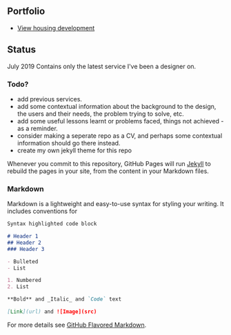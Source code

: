 ## Portfolio

- [View housing development](/view-housing-development/index.md) 

## Status
July 2019
Contains only the latest service I've been a designer on.

### Todo?

- add previous services.
- add some contextual information about the background to the design, the users and their needs, the problem trying to solve, etc.
- add some useful lessons learnt or problems faced, things not achieved - as a reminder.
- consider making a seperate repo as a CV, and perhaps some contextual information should go there instead.
- create my own jekyll theme for this repo

Whenever you commit to this repository, GitHub Pages will run [Jekyll](https://jekyllrb.com/) to rebuild the pages in your site, from the content in your Markdown files.

### Markdown

Markdown is a lightweight and easy-to-use syntax for styling your writing. It includes conventions for

```markdown
Syntax highlighted code block

# Header 1
## Header 2
### Header 3

- Bulleted
- List

1. Numbered
2. List

**Bold** and _Italic_ and `Code` text

[Link](url) and ![Image](src)
```

For more details see [GitHub Flavored Markdown](https://guides.github.com/features/mastering-markdown/).


